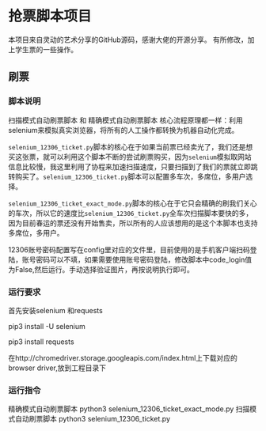 # 抢票脚本项目
本项目来自灵动的艺术分享的GitHub源码，感谢大佬的开源分享。
有所修改，加上学生票的一些操作。
## 刷票
### 脚本说明
扫描模式自动刷票脚本 和 精确模式自动刷票脚本 核心流程原理都一样：利用selenium来模拟真实浏览器，将所有的人工操作都转换为机器自动化完成。

`selenium_12306_ticket.py`脚本的核心在于如果当前票已经卖光了，我们还是想买这张票，就可以利用这个脚本不断的尝试刷票购买，因为`selenium`模拟取网站信息比较慢，我这里利用了协程来加速扫描速度，只要扫描到了我们的票就立即跳转购买了。`selenium_12306_ticket.py`脚本可以配置多车次，多席位，多用户选择。

`selenium_12306_ticket_exact_mode.py`脚本的核心在于它只会精确的刷我们关心的车次，所以它的速度比`selenium_12306_ticket.py`全车次扫描脚本要快的多，因为目前春运的票还没有开始售卖，所以所有的人应该想用的是这个本脚本也支持多席位，多用户。

12306账号密码配置写在config里对应的文件里，目前使用的是手机客户端扫码登陆，账号密码可以不填，如果需要使用账号密码登陆，修改脚本中code_login值为False,然后运行。手动选择验证图片，再按说明执行即可。
### 运行要求
首先安装selenium 和requests

pip3 install -U selenium

pip3 install requests

在http://chromedriver.storage.googleapis.com/index.html上下载对应的browser driver,放到工程目录下

### 运行指令
精确模式自动刷票脚本
python3 selenium_12306_ticket_exact_mode.py
扫描模式自动刷票脚本
python3 selenium_12306_ticket.py